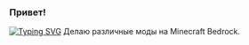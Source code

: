 ### Привет!
[![Typing SVG](https://readme-typing-svg.herokuapp.com?color=%2336BCF7&lines=Я+разработчик+нескольких+модов)](https://git.io/typing-svg)
Делаю различные моды на Minecraft Bedrock.
<!--
**Artem0n4/Artem0n4** is a ✨ _special_ ✨ repository because its `README.md` (this file) appears on your GitHub profile.

Here are some ideas to get you started:

- 🔭 I’m currently working on ...
- 🌱 I’m currently learning ...
- 👯 I’m looking to collaborate on ...
- 🤔 I’m looking for help with ...
- 💬 Ask me about ...
- 📫 How to reach me: ...
- 😄 Pronouns: ...
- ⚡ Fun fact: ...
-->
